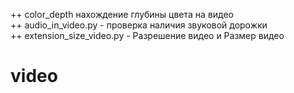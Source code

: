 ++ color_depth нахождение глубины цвета на видео     
++ audio_in_video.py - проверка наличия звуковой дорожки       
++ extension_size_video.py - Разрешение видео и Размер видео

# video
